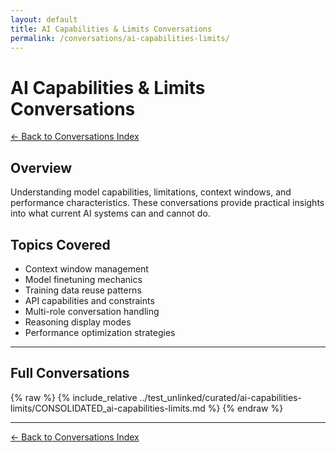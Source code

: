 ```yaml
---
layout: default
title: AI Capabilities & Limits Conversations
permalink: /conversations/ai-capabilities-limits/
---
```


# AI Capabilities & Limits Conversations

[← Back to Conversations Index](/conversations/)

## Overview

Understanding model capabilities, limitations, context windows, and performance characteristics. These conversations provide practical insights into what current AI systems can and cannot do.

## Topics Covered

- Context window management
- Model finetuning mechanics
- Training data reuse patterns
- API capabilities and constraints
- Multi-role conversation handling
- Reasoning display modes
- Performance optimization strategies

---

## Full Conversations

{% raw %}
{% include_relative ../test_unlinked/curated/ai-capabilities-limits/CONSOLIDATED_ai-capabilities-limits.md %}
{% endraw %}

---

[← Back to Conversations Index](/conversations/)